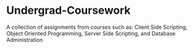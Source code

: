 # Undergrad-Coursework
A collection of assignments from courses such as: Client Side Scripting, Object Oriented Programming, Server Side Scripting, and Database Administration
